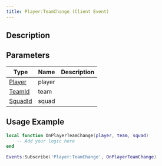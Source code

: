 ```yaml
---
title: Player:TeamChange (Client Event)
---
```

## Description

## Parameters

| Type                                   | Name   | Description |
| -------------------------------------- | ------ | ----------- |
| [Player](/vext/ref/cls/clt/player)  | player |             |
| [TeamId](/vext/ref/cls/fb/teamid)   | team   |             |
| [SquadId](/vext/ref/cls/fb/squadid) | squad  |             |

## Usage Example

``` lua
local function OnPlayerTeamChange(player, team, squad)
    -- Add your logic here
end

Events:Subscribe('Player:TeamChange', OnPlayerTeamChange)
```
